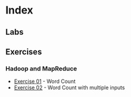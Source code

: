 # Index

## Labs

## Exercises

### Hadoop and MapReduce

- [Exercise 01](./Exercise01) - Word Count
- [Exercise 02](./Exercise02) - Word Count with multiple inputs